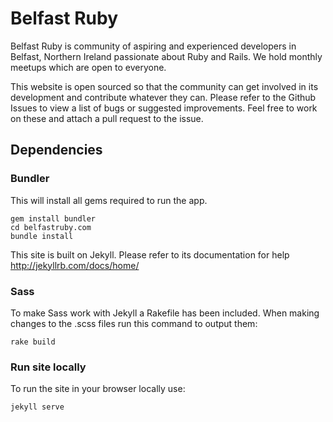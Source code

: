 # Belfast Ruby

Belfast Ruby is community of aspiring and experienced developers in Belfast, Northern Ireland passionate about Ruby and Rails.
We hold monthly meetups which are open to everyone.

This website is open sourced so that the community can get involved in its development and contribute whatever they can. Please refer to the Github Issues to view a list of bugs or suggested improvements. Feel free to work on these and attach a pull request to the issue.

## Dependencies

### Bundler

This will install all gems required to run the app.

    gem install bundler
    cd belfastruby.com
    bundle install

This site is built on Jekyll. Please refer to its documentation for help http://jekyllrb.com/docs/home/

### Sass

To make Sass work with Jekyll a Rakefile has been included.
When making changes to the .scss files run this command to output them:

    rake build

### Run site locally

To run the site in your browser locally use:

    jekyll serve



